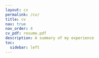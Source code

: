 ```yaml
---
layout: cv
permalink: /cv/
title: cv
nav: true
nav_order: 4
cv_pdf: resume.pdf
description: A summary of my experience
toc:
  sidebar: left
---
```

